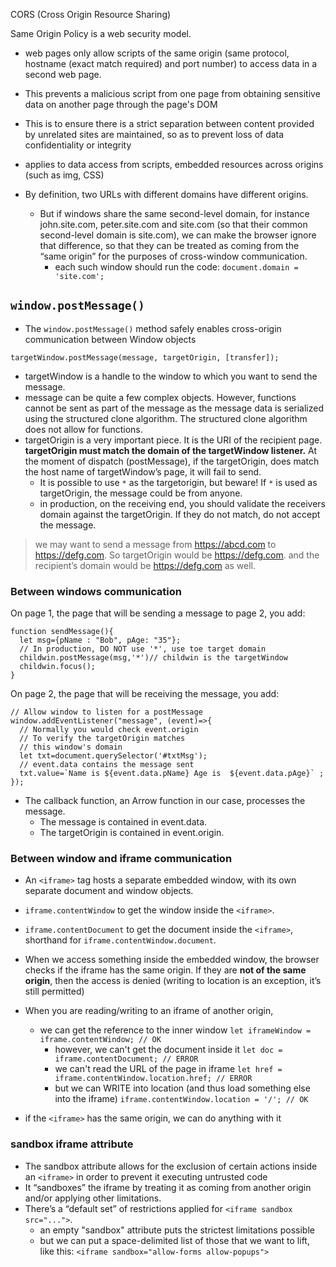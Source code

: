 CORS (Cross Origin Resource Sharing)

Same Origin Policy is a web security model.

- web pages only allow scripts of the same origin (same protocol, hostname (exact match required) and port number) to access data in a second web page.
- This prevents a malicious script from one page from obtaining sensitive data on another page through the page's DOM
- This is to ensure there is a strict separation between content provided by unrelated sites are maintained, so as to prevent loss of data confidentiality or integrity
- applies to data access from scripts, embedded resources across origins (such as img, CSS)

- By definition, two URLs with different domains have different origins.
  - But if windows share the same second-level domain, for instance john.site.com, peter.site.com and site.com (so that their common second-level domain is site.com), we can make the browser ignore that difference, so that they can be treated as coming from the “same origin” for the purposes of cross-window communication.
    - each such window should run the code: `document.domain = 'site.com';`

## `window.postMessage()`

- The `window.postMessage()` method safely enables cross-origin communication between Window objects

`targetWindow.postMessage(message, targetOrigin, [transfer]);`

- targetWindow is a handle to the window to which you want to send the message.
- message can be quite a few complex objects. However, functions cannot be sent as part of the message as the message data is serialized using the structured clone algorithm. The structured clone algorithm does not allow for functions.
- targetOrigin is a very important piece. It is the URI of the recipient page. **targetOrigin must match the domain of the targetWindow listener.** At the moment of dispatch (postMessage), if the targetOrigin, does match the host name of targetWindow’s page, it will fail to send.
  - It is possible to use `*` as the targetorigin, but beware! If `*` is used as targetOrigin, the message could be from anyone.
  - in production, on the receiving end, you should validate the receivers domain against the targetOrigin. If they do not match, do not accept the message.

> we may want to send a message from https://abcd.com to https://defg.com. So targetOrigin would be https://defg.com. and the recipient’s domain would be https://defg.com as well.

### Between windows communication

On page 1, the page that will be sending a message to page 2, you add:

```
function sendMessage(){
  let msg={pName : "Bob", pAge: "35"};
  // In production, DO NOT use '*', use toe target domain
  childwin.postMessage(msg,'*')// childwin is the targetWindow
  childwin.focus();
}
```

On page 2, the page that will be receiving the message, you add:

```
// Allow window to listen for a postMessage
window.addEventListener("message", (event)=>{
  // Normally you would check event.origin
  // To verify the targetOrigin matches
  // this window's domain
  let txt=document.querySelector('#txtMsg');
  // event.data contains the message sent
  txt.value=`Name is ${event.data.pName} Age is  ${event.data.pAge}` ;
});
```

- The callback function, an Arrow function in our case, processes the message.
  - The message is contained in event.data.
  - The targetOrigin is contained in event.origin.

### Between window and iframe communication

- An `<iframe>` tag hosts a separate embedded window, with its own separate document and window objects.
- `iframe.contentWindow` to get the window inside the `<iframe>`.
- `iframe.contentDocument` to get the document inside the `<iframe>`, shorthand for `iframe.contentWindow.document`.

- When we access something inside the embedded window, the browser checks if the iframe has the same origin. If they are **not of the same origin**, then the access is denied (writing to location is an exception, it’s still permitted)

- When you are reading/writing to an iframe of another origin,

  - we can get the reference to the inner window
    `let iframeWindow = iframe.contentWindow; // OK`
    - however, we can't get the document inside it
      `let doc = iframe.contentDocument; // ERROR`
    - we can't read the URL of the page in iframe
      `let href = iframe.contentWindow.location.href; // ERROR`
    - but we can WRITE into location (and thus load something else into the iframe)
      `iframe.contentWindow.location = '/'; // OK`

- if the `<iframe>` has the same origin, we can do anything with it

### sandbox iframe attribute

- The sandbox attribute allows for the exclusion of certain actions inside an `<iframe>` in order to prevent it executing untrusted code
- It “sandboxes” the iframe by treating it as coming from another origin and/or applying other limitations.
- There’s a “default set” of restrictions applied for `<iframe sandbox src="...">`.
  - an empty "sandbox" attribute puts the strictest limitations possible
  - but we can put a space-delimited list of those that we want to lift, like this: `<iframe sandbox="allow-forms allow-popups">`
